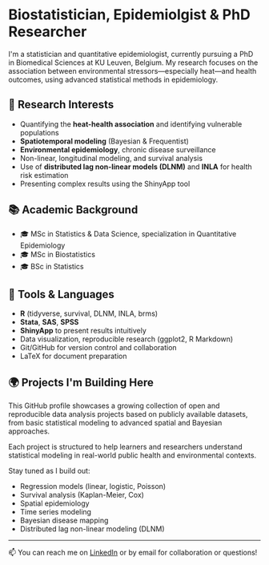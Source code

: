 # Biostatistician, Epidemiolgist & PhD Researcher

I'm a statistician and quantitative epidemiologist, currently pursuing a PhD in Biomedical Sciences at KU Leuven, Belgium. My research focuses on the association between environmental stressors—especially heat—and health outcomes, using advanced statistical methods in epidemiology.

## 🔬 Research Interests
- Quantifying the **heat-health association** and identifying vulnerable populations  
- **Spatiotemporal modeling** (Bayesian & Frequentist)  
- **Environmental epidemiology**, chronic disease surveillance  
- Non-linear, longitudinal modeling, and survival analysis  
- Use of **distributed lag non-linear models (DLNM)** and **INLA** for health risk estimation  
- Presenting complex results using the ShinyApp tool  

## 📚 Academic Background
- 🎓 MSc in Statistics & Data Science, specialization in Quantitative Epidemiology  
- 🎓 MSc in Biostatistics  
- 🎓 BSc in Statistics  

## 🔧 Tools & Languages
- **R** (tidyverse, survival, DLNM, INLA, brms)  
- **Stata**, **SAS**, **SPSS**
- **ShinyApp** to present results intuitively 
- Data visualization, reproducible research (ggplot2, R Markdown)  
- Git/GitHub for version control and collaboration  
- LaTeX for document preparation  

## 🌍 Projects I'm Building Here
This GitHub profile showcases a growing collection of open and reproducible data analysis projects based on publicly available datasets, from basic statistical modeling to advanced spatial and Bayesian approaches.

Each project is structured to help learners and researchers understand statistical modeling in real-world public health and environmental contexts.

Stay tuned as I build out:
- Regression models (linear, logistic, Poisson)  
- Survival analysis (Kaplan-Meier, Cox)  
- Spatial epidemiology  
- Time series modeling  
- Bayesian disease mapping  
- Distributed lag non-linear modeling (DLNM)  

---

📫 You can reach me on [LinkedIn](https://www.linkedin.com/) or by email for collaboration or questions!

